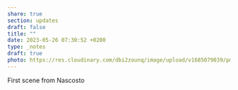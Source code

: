 ```yaml
---
share: true
section: updates
draft: false
title: ""
date: 2023-05-26 07:30:52 +0200
type: _notes
draft: true
photo: https://res.cloudinary.com/dbi2zounq/image/upload/v1685079039/pm2azukd9al51zvcgob1.jpg
---
```


First scene from Nascosto
